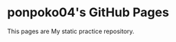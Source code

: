 ponpoko04's GitHub Pages
==========================

This pages are My static practice repository.



